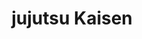 ---
layout: lecteur.njk
tags : jjk

title : jujutsu Kaisen
episode : 18
saison : 1
iframe : https://streamtape.com/e/9Obj1oZjPgCaaDe/Jujutsu_Kaisen_-_18_VOSTFR.mp4

cc :  VostFr
---